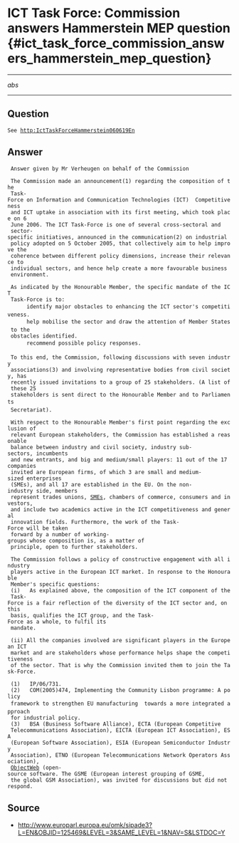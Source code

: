 # ICT Task Force: Commission answers Hammerstein MEP question {#ict_task_force_commission_answers_hammerstein_mep_question}

------------------------------------------------------------------------

*abs*

------------------------------------------------------------------------

## Question

`See `[`http:IctTaskForceHammerstein060619En`](http:IctTaskForceHammerstein060619En "wikilink")

## Answer

` Answer given by Mr Verheugen on behalf of the Commission`

` The Commission made an announcement(1) regarding the composition of the`\
` Task-Force on Information and Communication Technologies (ICT)  Competitiveness`\
` and ICT uptake in association with its first meeting, which took place on 6`\
` June 2006. The ICT Task-Force is one of several cross-sectoral and`\
` sector-specific initiatives, announced in the communication(2) on industrial`\
` policy adopted on 5 October 2005, that collectively aim to help improve the`\
` coherence between different policy dimensions, increase their relevance to`\
` individual sectors, and hence help create a more favourable business`\
` environment.`\
` `\
` As indicated by the Honourable Member, the specific mandate of the ICT`\
` Task-Force is to:`\
`      identify major obstacles to enhancing the ICT sector's competitiveness.`\
`      help mobilise the sector and draw the attention of Member States to the`\
` obstacles identified.`\
`      recommend possible policy responses.`\
` `\
` To this end, the Commission, following discussions with seven industry`\
` associations(3) and involving representative bodies from civil society, has`\
` recently issued invitations to a group of 25 stakeholders. (A list of these 25`\
` stakeholders is sent direct to the Honourable Member and to Parliaments`\
` Secretariat).`\
` `\
` With respect to the Honourable Member's first point regarding the exclusion of`\
` relevant European stakeholders, the Commission has established a reasonable`\
` balance between industry and civil society, industry sub-sectors, incumbents`\
` and new entrants, and big and medium/small players: 11 out of the 17 companies`\
` invited are European firms, of which 3 are small and medium-sized enterprises`\
` (SMEs), and all 17 are established in the EU. On the non-industry side, members`\
` represent trades unions, `[`SMEs`](SMEs "wikilink")`, chambers of commerce, consumers and investors,`\
` and include two academics active in the ICT competitiveness and general`\
` innovation fields. Furthermore, the work of the Task-Force will be taken`\
` forward by a number of working-groups whose composition is, as a matter of`\
` principle, open to further stakeholders.`\
` `\
` The Commission follows a policy of constructive engagement with all industry`\
` players active in the European ICT market. In response to the Honourable`\
` Member's specific questions:`\
` (i)   As explained above, the composition of the ICT component of the`\
` Task-Force is a fair reflection of the diversity of the ICT sector and, on this`\
` basis, qualifies the ICT group, and the Task-Force as a whole, to fulfil its`\
` mandate.`\
` `\
` (ii) All the companies involved are significant players in the European ICT`\
` market and are stakeholders whose performance helps shape the competitiveness`\
` of the sector. That is why the Commission invited them to join the Task-Force.`\
` `\
` (1)   IP/06/731.`\
` (2)   COM(2005)474, Implementing the Community Lisbon programme: A policy`\
` framework to strengthen EU manufacturing  towards a more integrated approach`\
` for industrial policy.`\
` (3)   BSA (Business Software Alliance), ECTA (European Competitive`\
` Telecommunications Association), EICTA (European ICT Association), ESA`\
` (European Software Association), ESIA (European Semiconductor Industry`\
` Association), ETNO (European Telecommunications Network Operators Association),`\
` `[`ObjectWeb`](ObjectWeb "wikilink")` (open-source software. The GSME (European interest grouping of GSME,`\
` the global GSM Association), was invited for discussions but did not respond.`

## Source

-   [
    <http://www.europarl.europa.eu/omk/sipade3?L=EN&OBJID=125469&LEVEL=3&SAME_LEVEL=1&NAV=S&LSTDOC=Y>](//www.europarl.europa.eu/omk/sipade3?L=EN&OBJID=125469&LEVEL=3&SAME_LEVEL=1&NAV=S&LSTDOC=Y "wikilink")
